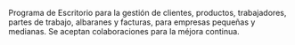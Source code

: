 Programa de Escritorio para la gestión de clientes, productos, trabajadores, partes de trabajo, albaranes 
y facturas, para empresas pequeñas y medianas.
Se aceptan colaboraciones para la méjora continua.
